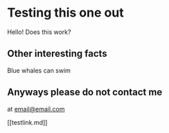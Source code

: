 # Testing this one out
Hello! Does this work?

## Other interesting facts
Blue whales can swim

## Anyways please do not contact me
at [email@email.com](mailto:email@email.com)

[[testlink.md]]
